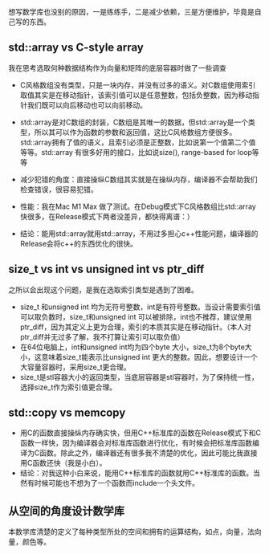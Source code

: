 想写数学库也没别的原因，一是练练手，二是减少依赖，三是方便维护，毕竟是自己写的东西。

## std::array vs C-style array

我在思考选取何种数据结构作为向量和矩阵的底层容器时做了一些调查

* C风格数组没有类型，只是一块内存，并没有过多的语义。对C数组使用索引取值其实是在移动指针，该索引值可以是任意整数，包括负整数，因为移动指针我们既可以向后移动也可以向前移动。

* std::array是对C数组的封装，C数组是其唯一的数据，但std::array是一个类型，所以其可以作为函数的参数和返回值，这比C风格数组方便很多。std::array拥有了值的语义，且索引必须是正整数，比如说第一个值第二个值等等。std::array 有很多好用的接口，比如说size(), range-based for loop等等
* 减少犯错的角度：直接操纵C数组其实就是在操纵内存，编译器不会帮助我们检查错误，很容易犯错。
* 性能：我在Mac M1 Max 做了测试。在Debug模式下C风格数组比std::array快很多，在Release模式下两者没差异，都快得离谱：）
* 结论：能用std::array就用std::array，不用过多担心c++性能问题，编译器的Release会将c++的东西优化的很快。

## size_t vs int vs unsigned int vs ptr_diff

之所以会出现这个问题，是我在选取索引类型是遇到了困难。

* size_t 和unsigned int 均为无符号整数，int是有符号整数。当设计需要索引值可以取负数时，size_t和unsigned int 可以被排除，int也不推荐，建议使用ptr_diff，因为其定义上更为合理，索引的本质其实是在移动指针。（本人对ptr_diff并无过多了解，我不打算让索引可以取负值）
* 在64位电脑上，int和unsigned int均为四个byte 大小，size_t为8个byte大小，这意味着size_t能表示比unsigned int 更大的整数。因此，想要设计一个大容量容器时，采用size_t更合理。
* size_t是stl容器大小的返回类型，当底层容器是stl容器时，为了保持统一性，选择size_t作为索引值更合理。



## std::copy vs memcopy

* 用C的函数直接操纵内存确实快，但用C++标准库的函数在Release模式下和C函数一样快，因为编译器会对标准库函数进行优化，有时候会把标准库函数编译为C函数。除此之外，编译器还有很多我不清楚的优化，因此可能比我直接用C函数还快（我是小白）。
* 结论：对我这种小白来说，能用C++标准库的函数就用C++标准库的函数。当然有时候可能也不想为了一个函数而include一个头文件。

## 从空间的角度设计数学库

本数学库清楚的定义了每种类型所处的空间和拥有的运算结构，如点，向量，法向量，颜色等。